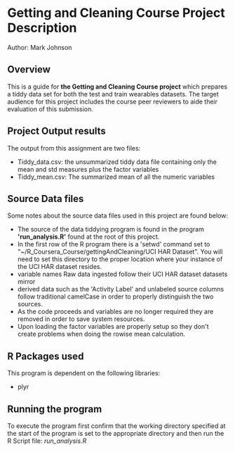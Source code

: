 # Getting and Cleaning Course Project Description
Author: Mark Johnson

## Overview
This is a guide for **the Getting and Cleaning Course project** which prepares a tiddy data set for both the test and train wearables datasets.  The target audience for  this project includes the course peer reviewers to aide their evaluation of this submission.

## Project Output results
The output from this assignment are two files:
* Tiddy_data.csv: the unsummarized tiddy data file containing only the mean and std measures plus the factor variables
* Tiddy_mean.csv: The summarized mean of all the numeric variables

## Source Data files
Some notes about the source data files used in this project are found below:
* The source of the data tiddying program is found in the program **'run_analysis.R'** found at the root of this project.  
* In the first row of the R program there is a 'setwd' command set to "~/R_Coursera_Course/gettingAndCleaning/UCI HAR Dataset". You will need to set this directory to the proper location where your instance of the UCI HAR dataset resides.
* variable names Raw data ingested follow their UCI HAR dataset datasets mirror 
* derived data such as the 'Activity Label' and unlabeled source columns follow traditional camelCase in order to properly distinguish the two sources.
* As the code proceeds and variables are no longer required they are removed in order to save system resources.
* Upon loading the factor variables are properly setup so they don't create problems when doing the rowise mean calculation.

## R Packages used
This program is dependent on the following libraries:
* plyr

## Running the program
To execute the program first confirm that the working directory specified at the start of the program is set to the appropriate directory and then run the R Script file: *run_analysis.R* 


